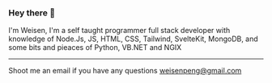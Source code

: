 ### Hey there 👋 
I'm Weisen, I'm a self taught programmer full stack developer with knowledge of Node.Js, JS, HTML, CSS, Tailwind, SvelteKit, MongoDB, and some bits and pieaces of Python, VB.NET and NGIX

---
Shoot me an email if you have any questions [weisenpeng@gmail.com](mailto:weisnpeng@gmail.com)
